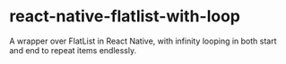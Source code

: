 # react-native-flatlist-with-loop
A wrapper over FlatList in React Native, with infinity looping in both start and end to repeat items endlessly.
